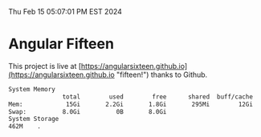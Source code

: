 Thu Feb 15 05:07:01 PM EST 2024

# Angular Fifteen


This project is live at [https://angularsixteen.github.io](https://angularsixteen.github.io "fifteen!") thanks to Github.

```bash
System Memory
               total        used        free      shared  buff/cache   available
Mem:            15Gi       2.2Gi       1.8Gi       295Mi        12Gi        13Gi
Swap:          8.0Gi          0B       8.0Gi
System Storage
462M	.
```

